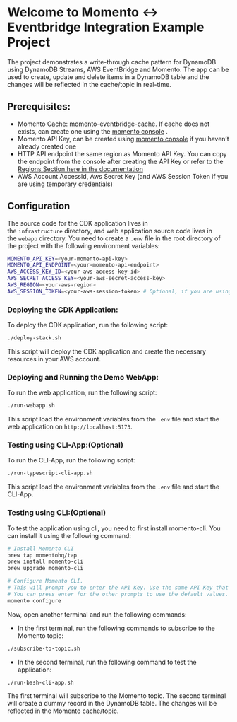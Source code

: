 # Welcome to Momento <-> Eventbridge Integration Example Project

The project demonstrates a write-through cache pattern for DynamoDB using DynamoDB Streams, AWS EventBridge and Momento.
The app can be used to create, update and delete items in a DynamoDB table and the changes will be reflected in the cache/topic in real-time.

## **Prerequisites:**

- Momento Cache: momento-eventbridge-cache. If cache does not exists, can create one using the [momento console](https://console.gomomento.com/) .
- Momento API Key, can be created using [momento console](https://console.gomomento.com/) if you haven’t already created one
- HTTP API endpoint the same region as Momento API Key. You can copy the endpoint from the console after creating the API Key or refer to the [Regions Section here in the documentation](https://docs.momentohq.com/topics/develop/api-reference/http-api#regions)
- AWS Account AccessId, Aws Secret Key (and AWS Session Token if you are using temporary credentials)

## **Configuration**

The source code for the CDK application lives in the `infrastructure` directory, and web application source code lives in the `webapp` directory.
You need to create a `.env` file in the root directory of the project with the following environment variables:

```bash
MOMENTO_API_KEY=<your-momento-api-key>
MOMENTO_API_ENDPOINT=<your-momento-api-endpoint>
AWS_ACCESS_KEY_ID=<your-aws-access-key-id>
AWS_SECRET_ACCESS_KEY=<your-aws-secret-access-key>
AWS_REGION=<your-aws-region>
AWS_SESSION_TOKEN=<your-aws-session-token> # Optional, if you are using temporary credentials
```

### **Deploying the CDK Application:**

To deploy the CDK application, run the following script:

```bash
./deploy-stack.sh
```
This script will deploy the CDK application and create the necessary resources in your AWS account.

### **Deploying and Running the Demo WebApp:**

To run the web application, run the following script:

```bash
./run-webapp.sh
```
This script load the environment variables from the `.env` file and start the web application on `http://localhost:5173`.

### **Testing using CLI-App:(Optional)**

To run the CLI-App, run the following script:

```bash
./run-typescript-cli-app.sh
```
This script load the environment variables from the `.env` file and start the CLI-App.

### **Testing using CLI:(Optional)**

To test the application using cli, you need to first install momento-cli. You can install it using the following command:

```bash
# Install Momento CLI
brew tap momentohq/tap
brew install momento-cli
brew upgrade momento-cli

# Configure Momento CLI.
# This will prompt you to enter the API Key. Use the same API Key that you used in the .env file.
# You can press enter for the other prompts to use the default values.
momento configure
```

Now, open another terminal and run the following commands:

- In the first terminal, run the following commands to subscribe to the Momento topic:

```bash
./subscribe-to-topic.sh
```
- In the second terminal, run the following command to test the application:

```bash
./run-bash-cli-app.sh
```
The first terminal will subscribe to the Momento topic. The second terminal will create a dummy record in the DynamoDB table. The changes will be reflected in the Momento cache/topic.
